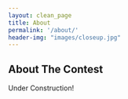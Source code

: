 ```yaml
---
layout: clean_page
title: About
permalink: '/about/'
header-img: "images/closeup.jpg"
---
```


## About The Contest

Under Construction!
